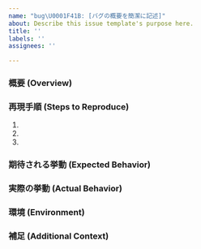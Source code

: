 ```yaml
---
name: "bug\U0001F41B: [バグの概要を簡潔に記述]"
about: Describe this issue template's purpose here.
title: ''
labels: ''
assignees: ''

---
```


### 概要 (Overview)
### 再現手順 (Steps to Reproduce)
1. 
2. 
3. 

### 期待される挙動 (Expected Behavior)
### 実際の挙動 (Actual Behavior)
### 環境 (Environment)
### 補足 (Additional Context)
